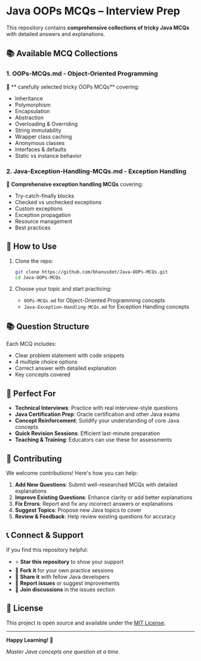 # Java OOPs MCQs – Interview Prep

This repository contains **comprehensive collections of tricky Java MCQs** with detailed answers and explanations.  

## 📚 Available MCQ Collections

### 1. **OOPs-MCQs.md** - Object-Oriented Programming
🔹 ** carefully selected tricky OOPs MCQs** covering:
- Inheritance
- Polymorphism  
- Encapsulation
- Abstraction
- Overloading & Overriding
- String immutability
- Wrapper class caching
- Anonymous classes
- Interfaces & defaults
- Static vs instance behavior

### 2. **Java-Exception-Handling-MCQs.md** - Exception Handling
🔹 **Comprehensive exception handling MCQs** covering:
- Try-catch-finally blocks
- Checked vs unchecked exceptions
- Custom exceptions
- Exception propagation
- Resource management
- Best practices

## 🚀 How to Use
1. Clone the repo:
   ```bash
   git clone https://github.com/bhanusdet/Java-OOPs-MCQs.git
   cd Java-OOPs-MCQs
   ```

2. Choose your topic and start practicing:
   - `OOPs-MCQs.md` for Object-Oriented Programming concepts
   - `Java-Exception-Handling-MCQs.md` for Exception Handling concepts

## 📚 Question Structure
Each MCQ includes:
- Clear problem statement with code snippets
- 4 multiple choice options
- Correct answer with detailed explanation
- Key concepts covered

## 🎯 Perfect For
- **Technical Interviews**: Practice with real interview-style questions
- **Java Certification Prep**: Oracle certification and other Java exams
- **Concept Reinforcement**: Solidify your understanding of core Java concepts
- **Quick Revision Sessions**: Efficient last-minute preparation
- **Teaching & Training**: Educators can use these for assessments

## 🤝 Contributing

We welcome contributions! Here's how you can help:

1. **Add New Questions**: Submit well-researched MCQs with detailed explanations
2. **Improve Existing Questions**: Enhance clarity or add better explanations  
3. **Fix Errors**: Report and fix any incorrect answers or explanations
4. **Suggest Topics**: Propose new Java topics to cover
5. **Review & Feedback**: Help review existing questions for accuracy

## 📞 Connect & Support

If you find this repository helpful:
- ⭐ **Star this repository** to show your support
- 🍴 **Fork it** for your own practice sessions
- 📢 **Share it** with fellow Java developers
- 🐛 **Report issues** or suggest improvements
- 💬 **Join discussions** in the issues section

## 📄 License

This project is open source and available under the [MIT License](LICENSE).

---
**Happy Learning! 🎉**

*Master Java concepts one question at a time.*
